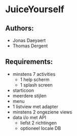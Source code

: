 # JuiceYourself

## Authors:
- Jonas Daeyaert
- Thomas Dergent

## Requirements:
- minstens 7 activities
	- 1 help scherm
	- 1 splash screen
- starticoon
- meerdere stijlen
- menu
- 1 listview met adapter
- minstens 2 ongeziene views
- data i/o met API
	- liefst 2 richtingen
	- optioneel locale DB
